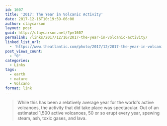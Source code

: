 ```yaml
---
id: 1607
title: '2017: The Year in Volcanic Activity'
date: 2017-12-16T10:19:59-06:00
author: claycarson
layout: post
guid: http://claycarson.net/?p=1607
permalink: /links/2017/12/16/2017-the-year-in-volcanic-activity/
linked_list_url:
  - 'https://www.theatlantic.com/photo/2017/12/2017-the-year-in-volcanic-activity/548273/?utm_source=nextdraft&utm_medium=iosapp'
post_views_count:
  - "0"
categories:
  - Links
tags:
  - earth
  - nature
  - Volcano
format: link
---
```

<blockquote>While this has been a relatively average year for the world's active volcanoes, the activity that did take place was spectacular. Out of an estimated 1,500 active volcanoes, 50 or so erupt every year, spewing steam, ash, toxic gases, and lava.</blockquote>